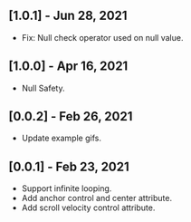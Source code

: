 ## [1.0.1] - Jun 28, 2021

- Fix: Null check operator used on null value.

## [1.0.0] - Apr 16, 2021

- Null Safety.

## [0.0.2] - Feb 26, 2021

- Update example gifs.

## [0.0.1] - Feb 23, 2021

- Support infinite looping.
- Add anchor control and center attribute.
- Add scroll velocity control attribute.
